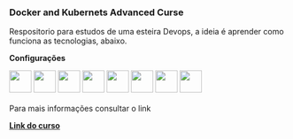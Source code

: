### Docker and Kubernets Advanced Curse


Respositorio para estudos de uma esteira Devops, a ideia é aprender como funciona as tecnologias, abaixo.

__Configurações__

<div>
  <img width="40" height="40" src="https://cdn.jsdelivr.net/gh/devicons/devicon/icons/docker/docker-original-wordmark.svg" />
  <img width="40" height="40" src="https://cdn.jsdelivr.net/gh/devicons/devicon/icons/kubernetes/kubernetes-plain.svg" />
  <img width="40" height="40" src="https://cdn.jsdelivr.net/gh/devicons/devicon/icons/amazonwebservices/amazonwebservices-original-wordmark.svg" />
  <img width="40" height="40" src="https://cdn.jsdelivr.net/gh/devicons/devicon/icons/googlecloud/googlecloud-original.svg" />
  <img width="40" height="40" src="https://cdn.jsdelivr.net/gh/devicons/devicon/icons/redis/redis-original.svg" />
  <img width="40" height="40" src="https://cdn.jsdelivr.net/gh/devicons/devicon/icons/postgresql/postgresql-original.svg" />
  <img width="40" height="40" src="https://cdn.jsdelivr.net/gh/devicons/devicon/icons/nodejs/nodejs-original-wordmark.svg" />
  <img width="40" height="40" src="https://cdn.jsdelivr.net/gh/devicons/devicon/icons/react/react-original-wordmark.svg" />
</div>

<br>
<div>
Para mais informações consultar o link
</div>

__[Link do curso](https://www.udemy.com/course/docker-and-kubernetes-the-complete-guide/)__
